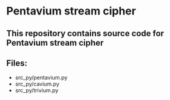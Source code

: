 # Pentavium stream cipher

## This repository contains source code for Pentavium stream cipher
## Files:
*  src_py/pentavium.py
*  src_py/cavium.py
*  src_py/trivium.py

